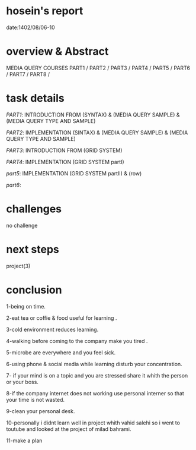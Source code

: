 # hosein's report
date:1402/08/06-10

# overview & Abstract
MEDIA QUERY COURSES
PART1
/
PART2
/
PART3
/
PART4
/
PART5
/
PART6
/
PART7
/
PART8 
/
# task details
 *PART1*: INTRODUCTION FROM (SYNTAX) & (MEDIA QUERY SAMPLE) & (MEDIA QUERY TYPE AND SAMPLE)


 *PART2*: IMPLEMENTATION (SINTAX) & (MEDIA QUERY SAMPLE) & (MEDIA QUERY TYPE AND SAMPLE)
 

 *PART3*: INTRODUCTION FROM (GRID SYSTEM)
 

 *PART4*: IMPLEMENTATION (GRID SYSTEM partI)
 

 *part5*: IMPLEMENTATION (GRID SYSTEM partII) & (row)
 
 
 *part6*: 
# challenges
no challenge
# next steps
project(3)

# conclusion
1-being on time.

2-eat tea or coffie & food useful for learning .

3-cold environment reduces learning.

4-walking before coming to the company make you tired .

5-microbe are everywhere and you feel sick.

6-using phone & social media while learning disturb your concentration.

7- if your mind is on a topic and you are stressed share it whith the person or your boss.

8-if the company internet does not working use personal interner so that your time is not wasted.

9-clean your personal desk.

10-personally i didnt learn well in project whith vahid salehi so i went to toutube and looked at the project of milad bahrami.

11-make a plan
